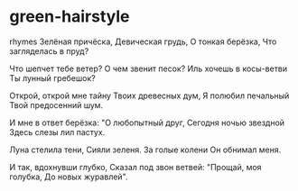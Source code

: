 # green-hairstyle
rhymes
Зелёная причёска,
Девическая грудь,
О тонкая берёзка,
Что загляделась в пруд?

Что шепчет тебе ветер?
О чем звенит песок?
Иль хочешь в косы-ветви
Ты лунный гребешок?

Открой, открой мне тайну
Твоих древесных дум,
Я полюбил печальный
Твой предосенний шум.

И мне в ответ берёзка:
"О любопытный друг,
Сегодня ночью звездной
Здесь слезы лил пастух.

Луна стелила тени,
Сияли зеленя.
За голые колени
Он обнимал меня.

И так, вдохнувши глубко,
Сказал под звон ветвей:
"Прощай, моя голубка,
До новых журавлей".
